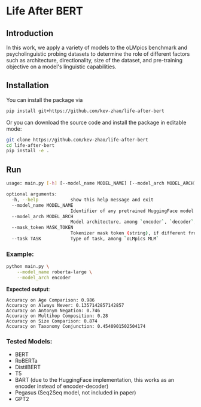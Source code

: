 # Life After BERT

## Introduction
In this work, we apply a variety of models to the oLMpics benchmark and psycholinguistic probing datasets to determine the role of different factors such as architecture, directionality,
size of the dataset, and pre-training objective on a model's linguistic capabilities.

## Installation

You can install the package via

```bash
pip install git+https://github.com/kev-zhao/life-after-bert
```

Or you can download the source code and install the package in editable mode:

```bash
git clone https://github.com/kev-zhao/life-after-bert
cd life-after-bert
pip install -e .
```

## Run
```bash
usage: main.py [-h] [--model_name MODEL_NAME] [--model_arch MODEL_ARCH] [--mask_token MASK_TOKEN] [--task TASK]

optional arguments:
  -h, --help            show this help message and exit
  --model_name MODEL_NAME
                        Identifier of any pretrained HuggingFace model
  --model_arch MODEL_ARCH
                        Model architecture, among `encoder`, `decoder`, and `encoder decoder`
  --mask_token MASK_TOKEN
                        Tokenizer mask token (string), if different from default. Mainly used for GPT2 ("[MASK]") and T5 ("<extra_id_0>").
  --task TASK           Type of task, among `oLMpics MLM`

```

### Example:
```bash
python main.py \
    --model_name roberta-large \
    --model_arch encoder
```
**Expected output**: 
```
Accuracy on Age Comparison: 0.986
Accuracy on Always Never: 0.1357142857142857
Accuracy on Antonym Negation: 0.746
Accuracy on Multihop Composition: 0.28
Accuracy on Size Comparison: 0.874
Accuracy on Taxonomy Conjunction: 0.4540901502504174
``` 

### Tested Models:
* BERT
* RoBERTa
* DistilBERT
* T5
* BART (due to the HuggingFace implementation, this works as an encoder instead of encoder-decoder)
* Pegasus (Seq2Seq model, not included in paper)
* GPT2